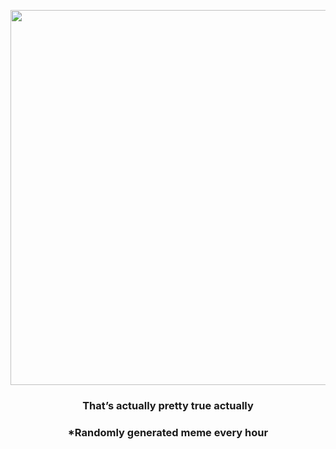 <p align="center">
        <img src="https://i.redd.it/84kc6q0mh6z81.jpg" width="600" height="600">
        </p>
        <h3 align="center">That’s actually pretty true actually</h3>
        <h3 align="center">*Randomly generated meme every hour</h3>
    